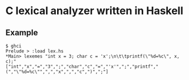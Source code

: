 C lexical analyzer written in Haskell
=====================================

Example
-------
    $ ghci
    Prelude > :load lex.hs
    *Main> lexemes "int x = 3; char c = 'x';\n\t\tprintf(\"%d=%c\", x, c);"
    ["int","x","=","3",";","char","c","=","'x'",";","printf","(","\"%d=%c\"",",","x",",","c",")",";"]

